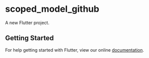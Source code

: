 # scoped_model_github

A new Flutter project.

## Getting Started

For help getting started with Flutter, view our online
[documentation](https://flutter.io/).
